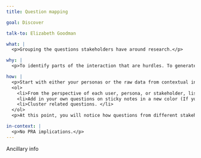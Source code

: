 ```yaml
---
title: Question mapping

goal: Discover

talk-to: Elizabeth Goodman

what: |
  <p>Grouping the questions stakeholders have around research.</p>

why: |
  <p>To identify parts of the interaction that are hurdles. To generate new ideas for solutions that are grounded in the physical experience of the problem. Also, physical interactions generate empathy!</p>

how: |
  <p>Start with either your personas or the raw data from contextual inquiry you have performed.</p>
  <ol>
    <li>From the perspective of each user, persona, or stakeholder, list each question that those people have around your inquiry area on sticky notes—one question per sticky. Use different colors for each persona type.</li>
    <li>Add in your own questions on sticky notes in a new color (If you don’t have that many colors, try cutting them into shapes, adding unique borders, or labeling them in another way).</li>
    <li>Cluster related questions. </li>  
  </ol>
  <p>At this point, you will notice how questions from different stakeholders relate or diverge from one another. This can create consensus among different groups (users vs management) but also illuminate very different perspectives in some cases.</p>

in-context: |
  <p>No PRA implications.</p>
---
```


Ancillary info